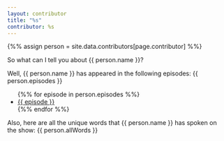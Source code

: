 ```yaml
---
layout: contributor
title: "%s"
contributor: %s
---
```

{%% assign person = site.data.contributors[page.contributor] %%}

So what can I tell you about {{ person.name }}?

Well, {{ person.name }} has appeared in the following episodes: {{ person.episodes }}

<ul>
{%% for episode in person.episodes %%}
    <li class="episode-container">
      <span class="episode-link">
        <a href="/episodes/{{ episode }}.html">{{ episode }}</a>
      </span>
    </li>
{%% endfor %%}
</ul>

Also, here are all the unique words that {{ person.name }} has spoken on the show: {{ person.allWords }}

<script language="javascript">
(function() {
    var data = '{{ person }}';
    while (data.indexOf("=>") > -1) {
      data = data.replace("=>",":");
    }
    data = JSON.parse(data);
    var allWords = data['allWords'];
    var name = data['name'];
    var normalizedName = data['normalized-name'];
    var episodes = data['episodes'];

    console.log(name);
})();
</script>

